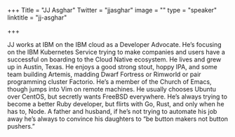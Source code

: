 +++
Title = "JJ Asghar"
Twitter = "jjasghar"
image = ""
type = "speaker"
linktitle = "jj-asghar"

+++

JJ works at IBM on the IBM cloud as a Developer Advocate. He’s focusing on the IBM Kubernetes Service trying to make companies and users have a successful on boarding to the Cloud Native ecosystem. He lives and grew up in Austin, Texas. He enjoys a good strong stout, hoppy IPA, and some team building Artemis, madding Dwarf Fortress or Rimworld or pair programming cluster Factorio. He’s a member of the Church of Emacs, though jumps into Vim on remote machines. He usually chooses Ubuntu over CentOS, but secretly wants FreeBSD everywhere. He’s always trying to become a better Ruby developer, but flirts with Go, Rust, and only when he has to, Node. A father and husband, if he’s not trying to automate his job away he’s always to convince his daughters to “be button makers not button pushers.”
